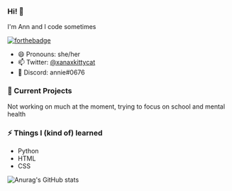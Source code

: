 ### Hi! 👋
I'm Ann and I code sometimes

[![forthebadge](https://forthebadge.com/images/badges/powered-by-black-magic.svg)](https://forthebadge.com)

- 😄 Pronouns: she/her
- 📫 Twitter: [@xanaxkittycat](https://twitter.com/xanaxkittycat)
- 💬 Discord: annie#0676

### 🔭 Current Projects
Not working on much at the moment, trying to focus on school and mental health

### ⚡ Things I (kind of) learned
- Python
- HTML
- CSS

![Anurag's GitHub stats](https://github-readme-stats.vercel.app/api?username=notLeM&show_icons=true&theme=tokyonight)
